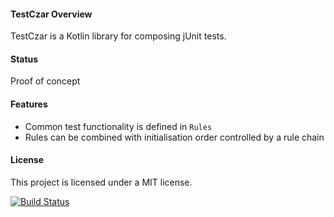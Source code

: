 #### TestCzar Overview

TestCzar is a Kotlin library for composing jUnit tests.

#### Status

Proof of concept

#### Features

- Common test functionality is defined in `Rules`
- Rules can be combined with initialisation order controlled by a rule chain

#### License
This project is licensed under a MIT license.

[![Build Status](https://travis-ci.org/andrewoma/testczar.svg?branch=master)](https://travis-ci.org/andrewoma/testczar)
